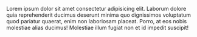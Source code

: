 Lorem ipsum dolor sit amet consectetur adipisicing elit. Laborum dolore quia reprehenderit ducimus deserunt minima quo dignissimos voluptatum quod pariatur quaerat, enim non laboriosam placeat. Porro, at eos nobis molestiae alias ducimus! Molestiae illum fugiat non et id impedit suscipit!
